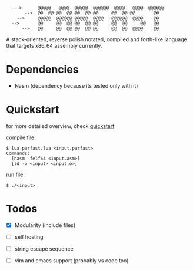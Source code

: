 ```
  --->      @@@@@   @@@@  @@@@@  @@@@@@  @@@@   @@@@  @@@@@@ 
       -->  @@  @@ @@  @@ @@  @@ @@     @@  @@ @@       @@   
    -->     @@@@@  @@@@@@ @@@@@  @@@@   @@@@@@  @@@@    @@   
  -->       @@     @@  @@ @@  @@ @@     @@  @@     @@   @@   
      -->   @@     @@  @@ @@  @@ @@     @@  @@  @@@@    @@   
```
A stack-oriented, reverse polish notated, compiled and forth-like language that targets x86_64 assembly currently.

# Dependencies

- Nasm (dependency because its tested only with it)

# Quickstart

for more detailed overview, check [quickstart](Quickstart.md)

compile file:

```console
$ lua parfast.lua <input.parfast>
Commands:
  [nasm -felf64 <input.asm>]
  [ld -o <input> <input.o>]
```

run file:

```console
$ ./<input>
```

# Todos

- [X] Modularity (include files)

- [ ] self hosting

- [ ] string escape sequence

- [ ] vim and emacs support (probably vs code too)